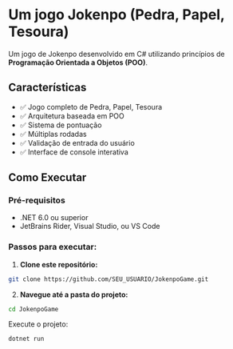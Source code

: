 ﻿# Um jogo Jokenpo (Pedra, Papel, Tesoura)

Um jogo de Jokenpo desenvolvido em C# utilizando princípios de **Programação Orientada a Objetos (POO)**.

## Características

- ✅ Jogo completo de Pedra, Papel, Tesoura
- ✅ Arquitetura baseada em POO
- ✅ Sistema de pontuação
- ✅ Múltiplas rodadas
- ✅ Validação de entrada do usuário
- ✅ Interface de console interativa

## Como Executar

### Pré-requisitos
- .NET 6.0 ou superior
- JetBrains Rider, Visual Studio, ou VS Code

### Passos para executar:

1. **Clone este repositório:**
```bash
git clone https://github.com/SEU_USUARIO/JokenpoGame.git
```
2. **Navegue até a pasta do projeto:**
```bash
cd JokenpoGame
```
Execute o projeto:
```bash
dotnet run
```
